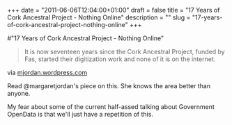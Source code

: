 +++
date = "2011-06-06T12:04:00+01:00"
draft = false
title = "17 Years of Cork Ancestral Project - Nothing Online"
description = ""
slug = "17-years-of-cork-ancestral-project-nothing-online"
+++

#"17 Years of Cork Ancestral Project - Nothing Online"


 <div class="posterous_bookmarklet_entry">
 <blockquote class="posterous_short_quote">It is now seventeen years since the Cork Ancestral Project, funded by Fas, started their digitization work and none of it is on the internet.</blockquote>

<div class="posterous_quote_citation">via <a href="http://mjordan.wordpress.com/2011/06/06/574/">mjordan.wordpress.com</a></div>
 <p>Read @margaretjordan's piece on this. She knows the area better than anyone. 
</p><p>My fear about some of the current half-assed talking about Government OpenData is that we'll just have a repetition of this.</p></div>
 